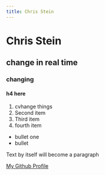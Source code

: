 ```yaml
---
title: Chris Stein
---
```


# Chris Stein
## change in real time
### changing
#### h4 here

1. cvhange things
2. Second item
1. Third item
1. fourth item

- bullet one
- bullet

Text by itself will become a paragraph

[My Github Profile](https://github.com/profstein)